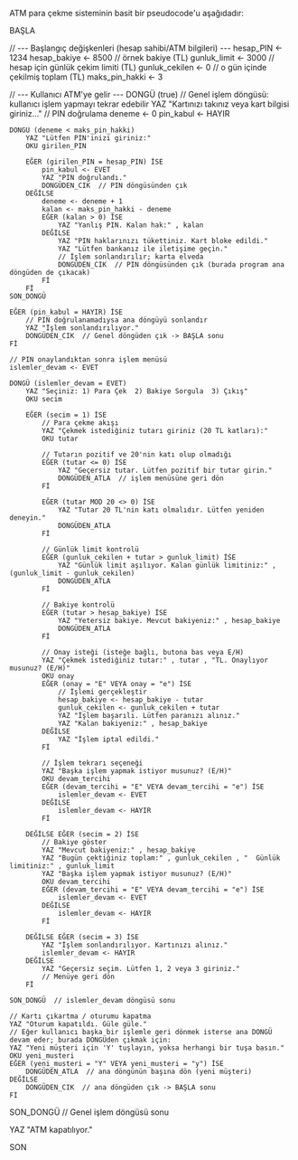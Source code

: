 ATM para çekme sisteminin basit bir pseudocode'u aşağıdadır:

BAŞLA

// --- Başlangıç değişkenleri (hesap sahibi/ATM bilgileri) ---
hesap_PIN <- 1234
hesap_bakiye <- 8500         // örnek bakiye (TL)
gunluk_limit <- 3000         // hesap için günlük çekim limiti (TL)
gunluk_cekilen <- 0          // o gün içinde çekilmiş toplam (TL)
maks_pin_hakki <- 3

// --- Kullanıcı ATM'ye gelir ---
DONGÜ (true)  // Genel işlem döngüsü: kullanıcı işlem yapmayı tekrar edebilir
    YAZ "Kartınızı takınız veya kart bilgisi giriniz..."
    // PIN doğrulama
    deneme <- 0
    pin_kabul <- HAYIR

    DONGÜ (deneme < maks_pin_hakki)
        YAZ "Lütfen PIN'inizi giriniz:"
        OKU girilen_PIN

        EĞER (girilen_PIN = hesap_PIN) İSE
            pin_kabul <- EVET
            YAZ "PIN doğrulandı."
            DONGÜDEN_CIK  // PIN döngüsünden çık
        DEĞİLSE
            deneme <- deneme + 1
            kalan <- maks_pin_hakki - deneme
            EĞER (kalan > 0) İSE
                YAZ "Yanlış PIN. Kalan hak:" , kalan
            DEĞİLSE
                YAZ "PIN haklarınızı tükettiniz. Kart bloke edildi."
                YAZ "Lütfen bankanız ile iletişime geçin."
                // İşlem sonlandırılır; karta elveda
                DONGÜDEN_CIK  // PIN döngüsünden çık (burada program ana döngüden de çıkacak)
            Fİ
        Fİ
    SON_DONGÜ

    EĞER (pin_kabul = HAYIR) İSE
        // PIN doğrulanamadıysa ana döngüyü sonlandır
        YAZ "İşlem sonlandırılıyor."
        DONGÜDEN_CIK  // Genel döngüden çık -> BAŞLA sonu
    Fİ

    // PIN onaylandıktan sonra işlem menüsü
    islemler_devam <- EVET

    DONGÜ (islemler_devam = EVET)
        YAZ "Seçiniz: 1) Para Çek  2) Bakiye Sorgula  3) Çıkış"
        OKU secim

        EĞER (secim = 1) İSE
            // Para çekme akışı
            YAZ "Çekmek istediğiniz tutarı giriniz (20 TL katları):"
            OKU tutar

            // Tutarın pozitif ve 20'nin katı olup olmadığı
            EĞER (tutar <= 0) İSE
                YAZ "Geçersiz tutar. Lütfen pozitif bir tutar girin."
                DONGÜDEN_ATLA  // işlem menüsüne geri dön
            Fİ

            EĞER (tutar MOD 20 <> 0) İSE
                YAZ "Tutar 20 TL'nin katı olmalıdır. Lütfen yeniden deneyin."
                DONGÜDEN_ATLA
            Fİ

            // Günlük limit kontrolü
            EĞER (gunluk_cekilen + tutar > gunluk_limit) İSE
                YAZ "Günlük limit aşılıyor. Kalan günlük limitiniz:" , (gunluk_limit - gunluk_cekilen)
                DONGÜDEN_ATLA
            Fİ

            // Bakiye kontrolü
            EĞER (tutar > hesap_bakiye) İSE
                YAZ "Yetersiz bakiye. Mevcut bakiyeniz:" , hesap_bakiye
                DONGÜDEN_ATLA
            Fİ

            // Onay isteği (isteğe bağlı, butona bas veya E/H)
            YAZ "Çekmek istediğiniz tutar:" , tutar , "TL. Onaylıyor musunuz? (E/H)"
            OKU onay
            EĞER (onay = "E" VEYA onay = "e") İSE
                // İşlemi gerçekleştir
                hesap_bakiye <- hesap_bakiye - tutar
                gunluk_cekilen <- gunluk_cekilen + tutar
                YAZ "İşlem başarılı. Lütfen paranızı alınız."
                YAZ "Kalan bakiyeniz:" , hesap_bakiye
            DEĞİLSE
                YAZ "İşlem iptal edildi."
            Fİ

            // İşlem tekrarı seçeneği
            YAZ "Başka işlem yapmak istiyor musunuz? (E/H)"
            OKU devam_tercihi
            EĞER (devam_tercihi = "E" VEYA devam_tercihi = "e") İSE
                islemler_devam <- EVET
            DEĞİLSE
                islemler_devam <- HAYIR
            Fİ

        DEĞİLSE EĞER (secim = 2) İSE
            // Bakiye göster
            YAZ "Mevcut bakiyeniz:" , hesap_bakiye
            YAZ "Bugün çektiğiniz toplam:" , gunluk_cekilen , "  Günlük limitiniz:" , gunluk_limit
            YAZ "Başka işlem yapmak istiyor musunuz? (E/H)"
            OKU devam_tercihi
            EĞER (devam_tercihi = "E" VEYA devam_tercihi = "e") İSE
                islemler_devam <- EVET
            DEĞİLSE
                islemler_devam <- HAYIR
            Fİ

        DEĞİLSE EĞER (secim = 3) İSE
            YAZ "İşlem sonlandırılıyor. Kartınızı alınız."
            islemler_devam <- HAYIR
        DEĞİLSE
            YAZ "Geçersiz seçim. Lütfen 1, 2 veya 3 giriniz."
            // Menüye geri dön
        Fİ

    SON_DONGÜ  // islemler_devam döngüsü sonu

    // Kartı çıkartma / oturumu kapatma
    YAZ "Oturum kapatıldı. Güle güle."
    // Eğer kullanıcı başka bir işlemle geri dönmek isterse ana DONGÜ devam eder; burada DONGÜden çıkmak için:
    YAZ "Yeni müşteri için 'Y' tuşlayın, yoksa herhangi bir tuşa basın."
    OKU yeni_musteri
    EĞER (yeni_musteri = "Y" VEYA yeni_musteri = "y") İSE
        DONGÜDEN_ATLA  // ana döngünün başına dön (yeni müşteri)
    DEĞİLSE
        DONGÜDEN_CIK  // ana döngüden çık -> BAŞLA sonu
    Fİ

SON_DONGÜ  // Genel işlem döngüsü sonu

YAZ "ATM kapatılıyor."

SON
